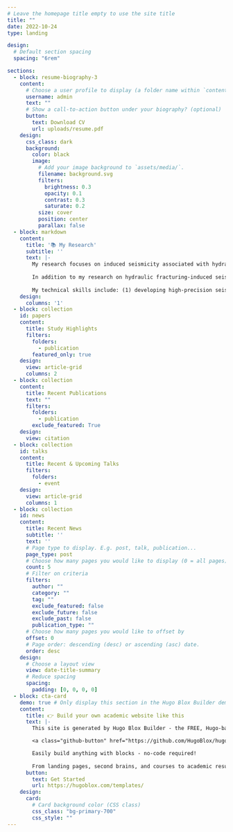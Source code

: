 ```yaml
---
# Leave the homepage title empty to use the site title
title: ""
date: 2022-10-24
type: landing

design:
  # Default section spacing
  spacing: "6rem"

sections:
  - block: resume-biography-3
    content:
      # Choose a user profile to display (a folder name within `content/authors/`)
      username: admin
      text: ""
      # Show a call-to-action button under your biography? (optional)
      button:
        text: Download CV
        url: uploads/resume.pdf
    design:
      css_class: dark
      background:
        color: black
        image:
          # Add your image background to `assets/media/`.
          filename: background.svg
          filters:
            brightness: 0.3
            opacity: 0.1
            contrast: 0.3
            saturate: 0.2
          size: cover
          position: center
          parallax: false
  - block: markdown
    content:
      title: '📚 My Research'
      subtitle: ''
      text: |-
        My research focuses on induced seismicity associated with hydraulic fracturing in the Changning shale gas field. I have successfully constructed a high-resolution shear wave velocity model using ambient noise tomography based on a dense array and developed a precise seismicity catalog for the study region. Leveraging these observations, I have analyzed the key factors controlling the maximum magnitudes of induced earthquakes, characterized two distinct seismogenic patterns, and assessed seismic hazards by integrating seismic observations with geomechanical modeling (COMSOL). Currently, I am working on in-situ Vp/Vs estimations to gain a deeper understanding of the activation processes of seismogenic faults that host induced earthquakes.
        
        In addition to my research on hydraulic fracturing-induced seismicity, I plan to expand my studies to other forms of induced seismicity caused by enhanced geothermal systems (EGS), wastewater disposal (WD), and CO₂ storage in my future career. My overarching research goal is to contribute to the mitigation of seismic hazards and risks associated with anthropogenic activities by elucidating the triggering mechanisms and source processes of induced earthquakes, particularly moderate to strong events.
        
        My technical skills include: (1) developing high-precision seismicity catalogs, from event detection to accurate (re)location; (2) characterizing georeservoir structures using ambient noise tomography; (3) conducting geomechanical modeling to simulate pore pressure diffusion and poroelastic stress perturbations induced by fluid injection; and (4) estimating in-situ Vp/Vs ratios using high waveform similarity techniques.
    design:
      columns: '1'
  - block: collection
    id: papers
    content:
      title: Study Highlights
      filters:
        folders:
          - publication
        featured_only: true
    design:
      view: article-grid
      columns: 2
  - block: collection
    content:
      title: Recent Publications
      text: ""
      filters:
        folders:
          - publication
        exclude_featured: True
    design:
      view: citation
  - block: collection
    id: talks
    content:
      title: Recent & Upcoming Talks
      filters:
        folders:
          - event
    design:
      view: article-grid
      columns: 1
  - block: collection
    id: news
    content:
      title: Recent News
      subtitle: ''
      text: ''
      # Page type to display. E.g. post, talk, publication...
      page_type: post
      # Choose how many pages you would like to display (0 = all pages)
      count: 5
      # Filter on criteria
      filters:
        author: ""
        category: ""
        tag: ""
        exclude_featured: false
        exclude_future: false
        exclude_past: false
        publication_type: ""
      # Choose how many pages you would like to offset by
      offset: 0
      # Page order: descending (desc) or ascending (asc) date.
      order: desc
    design:
      # Choose a layout view
      view: date-title-summary
      # Reduce spacing
      spacing:
        padding: [0, 0, 0, 0]
  - block: cta-card
    demo: true # Only display this section in the Hugo Blox Builder demo site
    content:
      title: 👉 Build your own academic website like this
      text: |-
        This site is generated by Hugo Blox Builder - the FREE, Hugo-based open source website builder trusted by 250,000+ academics like you.

        <a class="github-button" href="https://github.com/HugoBlox/hugo-blox-builder" data-color-scheme="no-preference: light; light: light; dark: dark;" data-icon="octicon-star" data-size="large" data-show-count="true" aria-label="Star HugoBlox/hugo-blox-builder on GitHub">Star</a>

        Easily build anything with blocks - no-code required!
        
        From landing pages, second brains, and courses to academic resumés, conferences, and tech blogs.
      button:
        text: Get Started
        url: https://hugoblox.com/templates/
    design:
      card:
        # Card background color (CSS class)
        css_class: "bg-primary-700"
        css_style: ""
---
```

